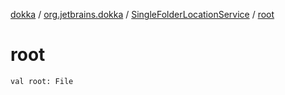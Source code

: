 [dokka](../../index.md) / [org.jetbrains.dokka](../index.md) / [SingleFolderLocationService](index.md) / [root](root.md)

# root

```
val root: File
```
